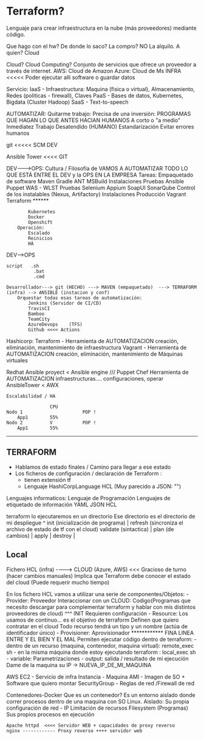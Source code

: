 # Terraform?

Lenguaje para crear infraestructura en la nube (más proveedores) mediante código.


Que hago con el hw? De donde lo saco?
La compro? NO
    La alquilo. A quien? Cloud

Cloud? Cloud Computing?
Conjunto de servicios que ofrece un proveedor a través de internet.
AWS: Cloud de Amazon
Azure: Cloud de Ms
    INFRA <<<<<    Poder ejecutar alli software o guardar datos
    
Servicio:
    IaaS - Infraestructura: Maquina (fisica o virtual), Almacenamiento, Redes (politicas - firewall), Claves 
    PaaS - Bases de datos, Kubernetes, Bigdata (Cluster Hadoop)
    SaaS - Text-to-speech

AUTOMATIZAR:
    Quitarme trabajo:    Precisa de una inversión: PROGRAMAS QUE HAGAN LO QUE ANTES HACIAN HUMANOS
        A corto o "a medio"
    Inmediatez
    Trabajo Desatendido (HUMANO)
    Estandarización
    Evitar errores humanos

git <<<<< SCM       DEV

Ansible Tower <<<<  GIT

DEV--->OPS:
    Cultura / Filosofía    de VAMOS A AUTOMATIZAR TODO LO QUE ESTÁ ENTRE EL DEV y la OPS EN LA EMPRESA
    Tareas:
        Empaquetado de software
            Maven
            Gradle
            ANT
            MSBuild
        Instalaciones Pruebas
            Ansible 
            Puppet
            WAS - WLST
        Pruebas
            Selenium
            Appium
            SoapUI
            SonarQube
        Control de los instalables (Nexus, Artifactory)
        Instalaciones Producción
            Vagrant
            Terraform    ******
            
            Kubernetes
            Docker
            Openshift
        Operación: 
            Escalado
            Reinicios
            HA


DEV-->OPS
    
    script   .sh
              .bat
              .cmd
        
    Desarrollador---> git (HECHO) ---> MAVEN (empaquetado)  ---> TERRAFORM (infra) --> ANSIBLE (instacion y conf)
        Orquestar todas esas tareas de automatización: 
            Jenkins (Servidor de CI/CD)
            TravisCI
            Bamboo
            TeamCity
            AzureDevops    (TFS)
            Github <<<< Actions

Hashicorp:
    Terraform - Herramienta de AUTOMATIZACION creación, eliminación, mantenimiento de infraestructura
    Vagrant   - Herramienta de AUTOMATIZACION creación, eliminación, mantenimiento de Máquinas virtuales

Redhat
    Ansible proyect < Ansible engine      ///     Puppet    Chef
                Herramienta de AUTOMATIZACION infraestructuras.... configuraciones, operar
    AnsibleTower    < AWX
    
    
    Escalabilidad / HA
    
                    CPU 
    Nodo 1                      POP !
        App1        55% 
    Nodo 2          V           POP !
        App1        55%
        
---------------------------------------------------
TERRAFORM
---------------------------------------------------
- Hablamos de estado finales / Camino para llegar a ese estado
- Los ficheros de configuración / declaración de Terraform :
    -   tienen extensión tf
    -   Lenguaje HashiCorpLanguage HCL (Muy parecido a JSON: "")

Lenguajes informaticos:
    Lenguaje de Programación
    Lenguajes de etiquetado de información
        YAML
        JSON
        HCL
        
        
terraform lo ejecutaremos en un directorio
    Ese directorio es el directorio de mi despliegue
        ^
    init                (inicialización de programa)        |        refresh   (sincroniza el archivo de estado de tf con el cloud)
    validate            (sintactica)                        |
    plan                (de cambios)                        |
    apply                                                   |
    destroy                                                 |
    

Local
--------------------------------------------------------------------------------------------------------------------------------------
Fichero HCL (infra)                         ---->              CLOUD (Azure, AWS)  <<< Gracioso de turno (hacer cambios manuales)
                                        Implica que Terraform debe conocer el estado del cloud (Puede requerir mucho tiempo)

En los fichero HCL vamos a utilizar una serie de componentes/Objetos:
    - Provider:    Proveedor
        Interaccionar con un CLOUD: Codigo(Programas que necesito descargar para complementar terraform y hablar con mis distintos proveedores de cloud)
            ^^^ INIT
        Requieren configuración
    - Resource: Los usamos de continuo... es el objetivo de terraform
        Definen que quiero contratar en el cloud
        Todo recurso tendrá un tipo y un nombre (actúa de identificador único)
    - Provisioner: Aprovisionador      ************ FINA LINEA ENTRE Y EL BIEN Y EL MAL 
        Permiten ejecutar código dentro de terraform:
            - dentro de un recurso (maquina, contenedor, maquina virtual): remote_exec     sh
            - en la misma máquina donde estoy ejecutando terraform       : local_exec      sh
    - variable: Parametrizaciones
    - output:   salida / resultado de mi ejecución
        Dame de la maquina su IP -> NUEVA_IP_DE_MI_MAQUINA
        
        
AWS
    EC2 - Servicio de infra
        Instancia - Maquina
        AMI - Imagen de SO + Software que quiero montar
        SecurityGroup - Reglas de red /Firewall de red
        
Contenedores-Docker 
    Que es un contenedor?
        Es un entorno aislado donde correr procesos dentro de una maquina con SO Linux.
            Aislado:
                Su propia configuración de red - IP
                Limitación de recursos
                Filesystem (Programas)
                Sus propios procesos en ejecución
                
                
    Apache httpd  <<<< Servidor WEB + capacidades de proxy reverso
    nginx ------------ Proxy reverso ++++ servidor web
